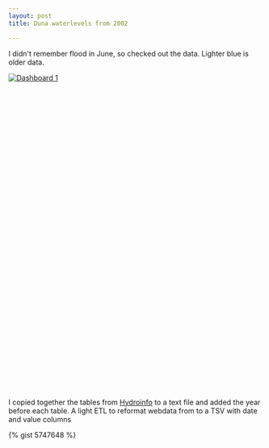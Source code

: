 ```yaml
---
layout: post
title: Duna waterlevels from 2002

---
```

I didn't remember flood in June, so checked out the data. Lighter blue is older data.

<script type="text/javascript" src="http://public.tableausoftware.com/javascripts/api/viz_v1.js"></script><div class="tableauPlaceholder" style="width:654px; height:629px;"><noscript><a href="#"><img alt="Dashboard 1 " src="http:&#47;&#47;public.tableausoftware.com&#47;static&#47;images&#47;du&#47;duna_vize&#47;Dashboard1&#47;1_rss.png" style="border: none" /></a></noscript><object class="tableauViz" width="654" height="629" style="display:none;"><param name="host_url" value="http%3A%2F%2Fpublic.tableausoftware.com%2F" /><param name="site_root" value="" /><param name="name" value="duna_vize&#47;Dashboard1" /><param name="tabs" value="no" /><param name="toolbar" value="yes" /><param name="static_image" value="http:&#47;&#47;public.tableausoftware.com&#47;static&#47;images&#47;du&#47;duna_vize&#47;Dashboard1&#47;1.png" /><param name="animate_transition" value="yes" /><param name="display_static_image" value="yes" /><param name="display_spinner" value="yes" /><param name="display_overlay" value="yes" /><param name="display_count" value="yes" /></object></div>

I copied together the tables from [Hydroinfo](http://www.hydroinfo.hu/Html/archivum/archiv_tabla.html) to a text file and added the year before each table. A light ETL to reformat webdata from  to a TSV with date and value columns

{% gist 5747648 %}

